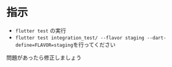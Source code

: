 # 指示

- `flutter test` の実行
- `flutter test integration_test/ --flavor staging --dart-define=FLAVOR=staging`を行ってください

問題があったら修正しましょう
